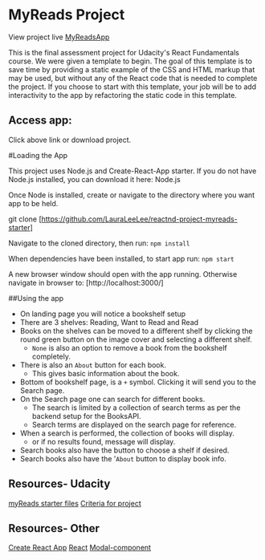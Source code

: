# MyReads Project

View project live [MyReadsApp](http://likeable-kitty.surge.sh/)

This is the final assessment project for Udacity's React Fundamentals course. We were given a template to begin. The goal of this template is to save time by providing a static example of the CSS and HTML markup that may be used, but without any of the React code that is needed to complete the project. If you choose to start with this template, your job will be to add interactivity to the app by refactoring the static code in this template.

## Access app:
Click above link or download project.

#Loading the App

This project uses Node.js and Create-React-App starter. If you do not have Node.js installed, you can download it here: Node.js

Once Node is installed, create or navigate to the directory where you want app to be held.

git clone [https://github.com/LauraLeeLee/reactnd-project-myreads-starter]

Navigate to the cloned directory, then run:
`npm install`

When dependencies have been installed, to start app run:
`npm start`

A new browser window should open with the app running. Otherwise navigate in browser to: [http://localhost:3000/]


##Using the app
* On landing page you will notice a bookshelf setup
* There are 3 shelves: Reading, Want to Read and Read
* Books on the shelves can be moved to a different shelf
  by clicking the round green button on the image cover and selecting a
  different shelf.
  - `None` is also an option to remove a book from the bookshelf completely.
* There is also an `About` button for each book.
    - This gives basic information about the book.
* Bottom of bookshelf page, is a `+` symbol. Clicking it will send you to the
   Search page.
* On the Search page one can search for different books.
  - The search is limited by a collection of search terms as per the backend setup for the BooksAPI.
  - Search terms are displayed on the search page for reference.
* When a search is performed, the collection of books will display.
  - or if no results found, message will display.
* Search books also have the button to choose a shelf if desired.
* Search books also have the '`About` button to display book info.  


## Resources- Udacity
[myReads starter files](https://github.com/udacity/reactnd-project-myreads-starter)
[Criteria for project](https://review.udacity.com/#!/rubrics/918/view)


## Resources- Other
[Create React App](https://www.npmjs.com/package/create-react-app)
[React](https://reactjs.org/)
[Modal-component](https://alligator.io/react/modal-component/)
